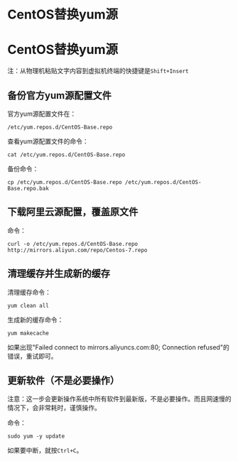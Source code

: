 # CentOS替换yum源

# CentOS替换yum源

注：从物理机粘贴文字内容到虚拟机终端的快捷键是`Shift+Insert`

## 备份官方yum源配置文件

官方yum源配置文件在：

`/etc/yum.repos.d/CentOS-Base.repo`

查看yum源配置文件的命令：

```
cat /etc/yum.repos.d/CentOS-Base.repo
```

备份命令：

```
cp /etc/yum.repos.d/CentOS-Base.repo /etc/yum.repos.d/CentOS-Base.repo.bak
```

## 下载阿里云源配置，覆盖原文件

命令：

```
curl -o /etc/yum.repos.d/CentOS-Base.repo http://mirrors.aliyun.com/repo/Centos-7.repo
```

## 清理缓存并生成新的缓存

清理缓存命令：

```
yum clean all
```

生成新的缓存命令：

```
yum makecache
```

如果出现"Failed connect to mirrors.aliyuncs.com:80; Connection refused"的错误，重试即可。

## 更新软件（不是必要操作）

注意：这一步会更新操作系统中所有软件到最新版，不是必要操作。而且网速慢的情况下，会非常耗时，谨慎操作。

命令：

```
sudo yum -y update
```

如果要中断，就按`Ctrl+C`。

